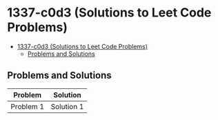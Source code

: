 # 1337-c0d3 (Solutions to Leet Code Problems)

<!-- TOC -->
* [1337-c0d3 (Solutions to Leet Code Problems)](#1337-c0d3-solutions-to-leet-code-problems)
  * [Problems and Solutions](#problems-and-solutions)
<!-- TOC -->

## Problems and Solutions
| Problem   | Solution   |
|-----------|------------|
| Problem 1 | Solution 1 |

